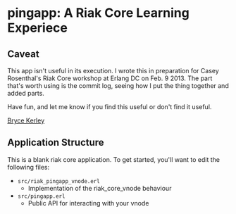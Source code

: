 pingapp: A Riak Core Learning Experiece
======================================

Caveat
------

This app isn't useful in its execution. I wrote this in
preparation for Casey Rosenthal's Riak Core workshop
at Erlang DC on Feb. 9 2013. The part that's worth using
is the commit log, seeing how I put the thing together and
added parts.

Have fun, and let me know if you find this useful or don't find
it useful.

[Bryce Kerley](mailto:bryce@basho.com)

Application Structure
---------------------

This is a blank riak core application. To get started, you'll want to edit the
following files:

* `src/riak_pingapp_vnode.erl`
  * Implementation of the riak_core_vnode behaviour
* `src/pingapp.erl`
  * Public API for interacting with your vnode
